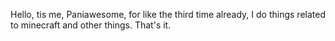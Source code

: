 Hello, tis me, Paniawesome, for like the third time already, I do things related to minecraft and other things. That's it.
<!---
pani29/pani29 is a ✨ special ✨ repository because its `README.md` (this file) appears on your GitHub profile.
You can click the Preview link to take a look at your changes.
--->
